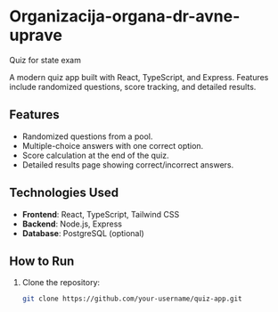 # Organizacija-organa-dr-avne-uprave
Quiz for state exam

A modern quiz app built with React, TypeScript, and Express. Features include randomized questions, score tracking, and detailed results.

## Features
- Randomized questions from a pool.
- Multiple-choice answers with one correct option.
- Score calculation at the end of the quiz.
- Detailed results page showing correct/incorrect answers.

## Technologies Used
- **Frontend**: React, TypeScript, Tailwind CSS
- **Backend**: Node.js, Express
- **Database**: PostgreSQL (optional)

## How to Run
1. Clone the repository:
   ```bash
   git clone https://github.com/your-username/quiz-app.git

